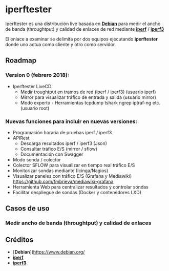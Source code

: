 # iperftester

Iperftester es una distribución live basada en [**Debian**](https://www.debian.org/) para medir el ancho de banda (throughtput) y calidad de enlaces de red mediante [**iperf**](https://sourceforge.net/projects/iperf2/) / [**iperf3**](https://github.com/esnet/iperf#iperf3--a-tcp-udp-and-sctp-network-bandwidth-measurement-tool) 

El enlace a examinar se delimita por dos equipos ejecutando **iperftester** donde uno actua como cliente y otro como servidor.

## Roadmap

### Version 0 (febrero 2018):

- Iperftester LiveCD
   - Medir troughtput en tramos de red (iperf / iperf3)			            (usuario iperf)
   - Mirror para visualizar tráfico de entrada y salida 		               (usuario mirror)
   - Modo experto - Herramientas tcpdump tshark ngrep iptraf-ng etc. 	   (usuario root)

### Nuevas funciones para incluir en nuevas versiones:

- Programación horaria de pruebas iperf / iperf3
- APIRest
   - Descarga resultados iperf / iperf3 (Json)
   - Consultar tráfico E/S (mirror / sflow) 
   - Documentación con Swagger
- Modo sonda / colector
- Colector SFLOW para visualizar en tiempo real tráfico E/S
- Monitorizar sondas mediante (Icinga/Nagios)
- Visualizar paneles con tráfico E/S (Grafana y Mediawiki)
  https://github.com/fmbrieva/mediawiki-grafana
- Herramienta Web para centralizar resultados y controlar sondas
- Facilitar despliegue de sondas (Docker y contenedores LXD)

## Casos de uso

### Medir ancho de banda (throughtput) y calidad de enlaces


## Créditos

- [**Debian**](https://www.debian.org/
- [**iperf**](https://sourceforge.net/projects/iperf2/)
- [**iperf3**](https://github.com/esnet/iperf#iperf3--a-tcp-udp-and-sctp-network-bandwidth-measurement-tool)



